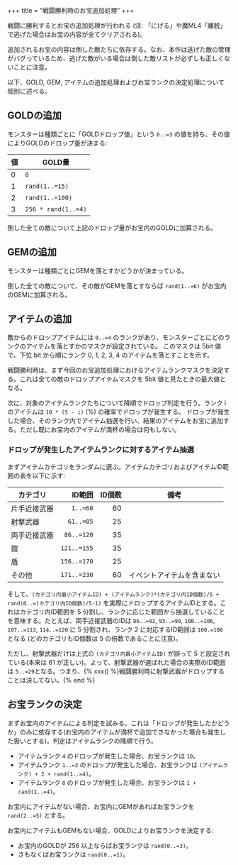 +++
title = "戦闘勝利時のお宝追加処理"
+++

戦闘に勝利するとお宝の追加処理が行われる (注: 「にげる」や魔ML4「離脱」で逃げた場合はお宝の内容が全てクリアされる)。

追加されるお宝の内容は倒した敵たちに依存する。なお、本作は逃げた敵の管理がバグっているため、逃げた敵がいる場合は倒した敵リストが必ずしも正しくないことに注意。

以下、GOLD, GEM, アイテムの追加処理およびお宝ランクの決定処理について個別に述べる。

## GOLDの追加

モンスターは種類ごとに「GOLDドロップ値」という `0..=3` の値を持ち、その値によりGOLDのドロップ量が決まる:

| 値 | GOLD量 |
| -- | --     |
| 0  | `0` |
| 1  | `rand(1..=15)` |
| 2  | `rand(1..=100)` |
| 3  | `256 * rand(1..=4)` |

倒した全ての敵について上記のドロップ量がお宝内のGOLDに加算される。

## GEMの追加

モンスターは種類ごとにGEMを落とすかどうかが決まっている。

倒した全ての敵について、その敵がGEMを落とすならば `rand(1..=6)` がお宝内のGEMに加算される。

## アイテムの追加

敵からのドロップアイテムには `0..=4` のランクがあり、モンスターごとにどのランクのアイテムを落とすかのマスクが設定されている。
このマスクは 5bit 値で、下位 bit から順にランク 0, 1, 2, 3, 4 のアイテムを落とすことを示す。

戦闘勝利時は、まず今回のお宝追加処理におけるアイテムランクマスクを決定する。これは全ての敵のドロップアイテムマスクを 5bit 値と見たときの最大値となる。

次に、対象のアイテムランクたちについて降順でドロップ判定を行う。ランク i のアイテムは `10 * (5 - i)` (%) の確率でドロップが発生する。
ドロップが発生した場合、そのランク内でアイテム抽選を行い、結果のアイテムをお宝に追加する。ただし既にお宝内のアイテムが満杯の場合は何もしない。

### ドロップが発生したアイテムランクに対するアイテム抽選

まずアイテムカテゴリをランダムに選ぶ。アイテムカテゴリおよびアイテムID範囲の表を以下に示す:

| カテゴリ     | ID範囲      | ID個数 | 備考                       |
| --           | --:         | --:    | --                         |
| 片手近接武器 | `1..=60`    | 60     |                            |
| 射撃武器     | `61..=85`   | 25     |                            |
| 両手近接武器 | `86..=120`  | 35     |                            |
| 鎧           | `121..=155` | 35     |                            |
| 盾           | `156..=170` | 25     |                            |
| その他       | `171..=230` | 60     | イベントアイテムを含まない |

そして、`(カテゴリ内最小アイテムID) + (アイテムランク)*(カテゴリ内ID個数)/5 + rand(0..=(カテゴリ内ID個数)/5-1)` を実際にドロップするアイテムIDとする。これはカテゴリ内ID範囲を 5 分割し、ランクに応じた範囲から抽選していることを意味する。たとえば、両手近接武器のIDは `86..=92`, `93..=99`, `100..=106`, `107..=113`, `114..=120` に 5 分割され、ランク 2 に対応するID範囲は `100.=106` となる (どのカテゴリもID個数は 5 の倍数であることに注意)。

ただし、射撃武器だけは上式の `(カテゴリ内最小アイテムID)` が誤って 5 と設定されている(本来は 61 が正しい)。よって、射撃武器が選ばれた場合の実際のID範囲は `5..=29`となる。つまり、{% xxx() %}戦闘勝利時に射撃武器がドロップすることは決してない。{% end %}

## お宝ランクの決定

まずお宝内のアイテムによる判定を試みる。これは「ドロップが発生したかどうか」のみに依存する(お宝内のアイテムが満杯で追加できなかった場合も発生した扱いとする)。判定はアイテムランクの降順で行う。

* アイテムランク `4` のドロップが発生した場合、お宝ランクは `10`。
* アイテムランク `1..=3` のドロップが発生した場合、お宝ランクは `(アイテムランク) + 2 + rand(1..=4)`。
* アイテムランク `0` のドロップが発生した場合、お宝ランクは `1 + rand(1..=4)`。

お宝内にアイテムがない場合、お宝内にGEMがあればお宝ランクを `rand(2..=5)` とする。

お宝内にアイテムもGEMもない場合、GOLDによりお宝ランクを決定する:

* お宝内のGOLDが 256 以上ならばお宝ランクは `rand(0..=3)`。
* さもなくばお宝ランクは `rand(0..=1)`。
